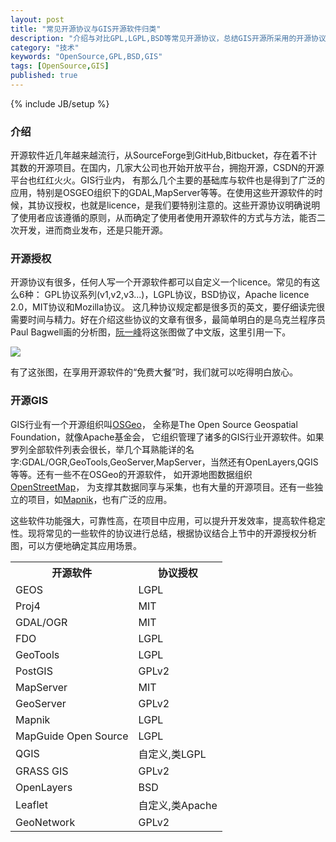 ```yaml
---
layout: post
title: "常见开源协议与GIS开源软件归类"
description: "介绍与对比GPL,LGPL,BSD等常见开源协议，总结GIS开源所采用的开源协议"
category: "技术"
keywords: "OpenSource,GPL,BSD,GIS"
tags: [OpenSource,GIS]
published: true
---
```

{% include JB/setup %}

### 介绍

开源软件近几年越来越流行，从SourceForge到GitHub,Bitbucket，存在着不计其数的开源项目。在国内，几家大公司也开始开放平台，拥抱开源，CSDN的开源平台也红红火火。GIS行业内，
有那么几个主要的基础库与软件也是得到了广泛的应用，特别是OSGEO组织下的GDAL,MapServer等等。在使用这些开源软件的时候，其协议授权，也就是licence，是我们要特别注意的。这些开源协议明确说明了使用者应该遵循的原则，从而确定了使用者使用开源软件的方式与方法，能否二次开发，进而商业发布，还是只能开源。

### 开源授权

开源协议有很多，任何人写一个开源软件都可以自定义一个licence。常见的有这么6种：
GPL协议系列(v1,v2,v3...)，LGPL协议，BSD协议，Apache licence 2.0，MIT协议和Mozilla协议。
这几种协议规定都是很多页的英文，要仔细读完很需要时间与精力。好在介绍这些协议的文章有很多，最简单明白的是乌克兰程序员Paul Bagwell画的分析图，[阮一峰](http://www.ruanyifeng.com/)将这张图做了中文版，这里引用一下。

<img src="https://dl.dropboxusercontent.com/u/57451074/github/sw897/images/licence-different.png">

有了这张图，在享用开源软件的“免费大餐”时，我们就可以吃得明白放心。

### 开源GIS

GIS行业有一个开源组织叫[OSGeo](http://www.osgeo.org/home)，
全称是The Open Source Geospatial Foundation，就像Apache基金会，
它组织管理了诸多的GIS行业开源软件。如果罗列全部软件列表会很长，举几个耳熟能详的名字:GDAL/OGR,GeoTools,GeoServer,MapServer，当然还有OpenLayers,QGIS等等。还有一些不在OSGeo的开源软件，
如开源地图数据组织[OpenStreetMap](http://www.openstreetmap.org/)，
为支撑其数据同享与采集，也有大量的开源项目。还有一些独立的项目，如[Mapnik](http://mapnik.org/)，也有广泛的应用。

这些软件功能强大，可靠性高，在项目中应用，可以提升开发效率，提高软件稳定性。现将常见的一些软件的协议进行总结，根据协议结合上节中的开源授权分析图，可以方便地确定其应用场景。

<table class="gridtable">
<tr>
    <th>开源软件</th><th>协议授权</th>
</tr>
<tr>
    <td>GEOS</td><td>LGPL</td>
</tr>
<tr>
    <td>Proj4</td><td>MIT</td>
</tr>
<tr>
    <td>GDAL/OGR</td><td>MIT</td>
</tr>
<tr>
    <td>FDO</td><td>LGPL</td>
</tr>
<tr>
    <td>GeoTools</td><td>LGPL</td>
</tr>
<tr>
    <td>PostGIS</td><td>GPLv2</td>
</tr>
<tr>
    <td>MapServer</td><td>MIT</td>
</tr>
<tr>
    <td>GeoServer</td><td>GPLv2</td>
</tr>
<tr>
    <td>Mapnik</td><td>LGPL</td>
</tr>
<tr>
    <td>MapGuide Open Source</td><td>LGPL</td>
</tr>
<tr>
    <td>QGIS</td><td>自定义,类LGPL</td>
</tr>
<tr>
    <td>GRASS GIS</td><td>GPLv2</td>
</tr>
<tr>
    <td>OpenLayers</td><td>BSD</td>
</tr>
<tr>
    <td>Leaflet</td><td>自定义,类Apache</td>
</tr>
<tr>
    <td>GeoNetwork</td><td>GPLv2</td>
</tr>
</table>







